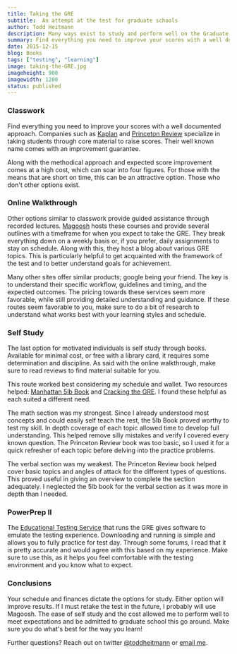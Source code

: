 ```yaml
---
title: Taking the GRE
subtitle:  An attempt at the test for graduate schools
author: Todd Heitmann
description: Many ways exist to study and perform well on the Graduate Record Examination. Off my recent test and studying, we'll discuss the various methods available.
summary: Find everything you need to improve your scores with a well documented approach. Companies such as Kaplan and Princeton Review specialize in taking students through core material to raise scores. Their well known name comes with an improvement guarantee. Along with the methodical approach and expected score improvement comes at a high cost, which can soar into four figures. For those with the means that are short on time, this can be an attractive option. Those who don't other options exist.
date: 2015-12-15
blog: Books
tags: ["testing", "learning"]
image: taking-the-GRE.jpg
imageheight: 900
imagewidth: 1200
status: published
---
```


### Classwork

Find everything you need to improve your scores with a well documented approach. Companies such as [Kaplan](http://www.kaptest.com/gre) and [Princeton Review](http://www.princetonreview.com/grad/gre-test-prep) specialize in taking students through core material to raise scores. Their well known name comes with an improvement guarantee.

Along with the methodical approach and expected score improvement comes at a high cost, which can soar into four figures. For those with the means that are short on time, this can be an attractive option. Those who don't other options exist.


### Online Walkthrough

Other options similar to classwork provide guided assistance through recorded lectures. [Magoosh](https://gre.magoosh.com/) hosts these courses and provide several outlines with a timeframe for when you expect to take the GRE. They break everything down on a weekly basis or, if you prefer, daily assignments to stay on schedule. Along with this, they host a blog about various GRE topics. This is particularly helpful to get acquainted with the framework of the test and to better understand goals for achievement.

Many other sites offer similar products; google being your friend. The key is to understand their specific workflow, guidelines and timing, and the expected outcomes. The pricing towards these services seem more favorable, while still providing detailed understanding and guidance. If these routes seem favorable to you, make sure to do a bit of research to understand what works best with your learning styles and schedule.


### Self Study

The last option for motivated individuals is self study through books. Available for minimal cost, or free with a library card, it requires some determination and discipline. As said with the online walkthrough, make sure to read reviews to find material suitable for you.

This route worked best considering my schedule and wallet. Two resources helped: [Manhattan 5lb Book](http://www.amazon.com/lb-Book-GRE-Practice-Problems/dp/1937707296) and [Cracking the GRE](http://www.amazon.com/Cracking-Practice-Edition-Graduate-Preparation/dp/0804126046). I found these helpful as each suited a different need.

The math section was my strongest. Since I already understood most concepts and could easily self teach the rest, the 5lb Book proved worthy to test my skill. In depth coverage of each topic allowed time to develop full understanding. This helped remove silly mistakes and verify I covered every known question. The Princeton Review book was too basic, so I used it for a quick refresher of each topic before delving into the practice problems.

The verbal section was my weakest. The Princeton Review book helped cover basic topics and angles of attack for the different types of questions. This proved useful in giving an overview to complete the section adequately. I neglected the 5lb book for the verbal section as it was more in depth than I needed.


### PowerPrep II

The [Educational Testing Service](http://www.ets.org/) that runs the GRE gives software to emulate the testing experience. Downloading and running is simple and allows you to fully practice for test day. Through some forums, I read that it is pretty accurate and would agree with this based on my experience. Make sure to use this, as it helps you feel comfortable with the testing environment and you know what to expect.

### Conclusions

Your schedule and finances dictate the options for study. Either option will improve results. If I must retake the test in the future, I probably will use Magoosh. The ease of self study and the cost allowed me to perform well to meet expectations and be admitted to graduate school this go around. Make sure you do what's best for the way you learn!

Further questions? Reach out on twitter [@toddheitmann](https://twitter.com/toddheitmann) or [email me](mailto:me@toddheitmann.com).
